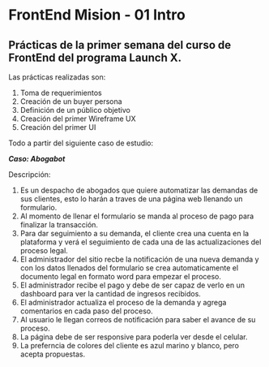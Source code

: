 # FrontEnd Mision - 01 Intro

## Prácticas de la primer semana del curso de FrontEnd del programa Launch X.

Las prácticas realizadas son:

1. Toma de requerimientos
2. Creación de un buyer persona
3. Definición de un público objetivo
4. Creación del primer Wireframe UX
5. Creación del primer UI

 Todo a partir del siguiente caso de estudio:

***Caso: Abogabot***

Descripción:

1. Es un despacho de abogados que quiere automatizar las demandas de sus clientes, esto lo harán a traves de una página web llenando un formulario.
2. Al momento de llenar el formulario se manda al proceso de pago para finalizar la transacción.
3. Para dar seguimiento a su demanda, el cliente crea una cuenta en la plataforma y verá el seguimiento de cada una de las actualizaciones del proceso legal.
4. El administrador del sitio recbe la notificación de una nueva demanda y con los datos llenados del formulario se crea automaticamente el documento legal en formato word para empezar el proceso.
5. El administrador recibe el pago y debe de ser capaz de verlo en un dashboard para ver la cantidad de ingresos recibidos.
6. El administrador actualiza el proceso de la demanda y agrega comentarios en cada paso del proceso.
7. Al usuario le llegan correos de notificación para saber el avance de su proceso.
8. La página debe de ser responsive para poderla ver desde el celular.
9. La preferncia de colores del cliente es azul marino y blanco, pero acepta propuestas.
